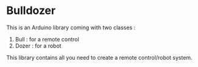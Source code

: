 # Bulldozer

This is an Arduino library coming with two classes :

1. Bull : for a remote control
1. Dozer : for a robot

This library contains all you need to create a remote control/robot system.